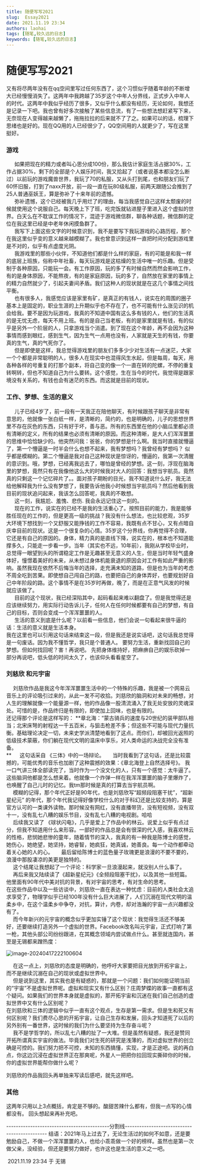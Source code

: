 ```yaml
---
title: 随便写写2021
slug:  Essay2021
date: 2021.11.19 23:34
authors: laohai
tags: [随笔,较久远的日志]
keywords: [随笔,较久远的日志]
---
```

# 随便写写2021

又有将尽两年没有在qq空间里写过任何东西了，这个习惯似乎随着年龄的不断增大已经慢慢消失了。这两年中我跨越了35岁这个中年人分界线，正式步入中年人的时代。这两年中我似乎经历了很多，又似乎什么都没有经历，无论如何，我想还是记录一下吧。我也曾有好多次接触了某些信息流，有了一些想法想赶紧写下来，无奈现在人变得越来越懒了，拖拖拉拉的后来就不了了之。如果可以的话，梳理下思绪也是好的。现在QQ用的人已经很少了，QQ空间用的人就更少了，写在这里挺好。
<!-- truncate -->
###  游戏
&ensp; &ensp; 如果把现在的精力或者叫心思分成100份，那么我估计家庭生活占据30%，工作占据30%，剩下的全部是个人娱乐时间，我又拾起了（或者说基本都没怎么断过）以前玩的游戏魔兽世界，我玩了70的私服，又从头打到尾，也和朋友们玩了60怀旧服，打到了naxx开放，前一段一直在玩80级私服，前两天跟随公会推到了25人普通巫妖王，算是弥补了十来年前的遗憾。<br/>
&ensp; &ensp; 弥补遗憾，这个已经被我几乎用烂了的理由，每当我感觉自己这样太颓废的时候就使用这个说服自己。每天晚上下了班，吃完饭就钻进屋子里进入这个虚拟的世界。白天么在不耽误工作的情况下，混迹于游戏微信群，聊各种话题，微信群的定位在我这里已经是中老年休闲摸鱼群了。<br/>
&ensp; &ensp; 我写下上面这些文字的时候意识到，我不是要写下我玩游戏的心路历程，那个在我这里似乎变的意义越来越模糊了。我也曾意识到这样一直把时间分配到游戏里是不对的，似乎有点虚度光阴。<br/>
&ensp; &ensp; 我游戏里的那些小伙伴，不知道他们都是什么样的家庭，有的可能是和我一样的底层上班族，俗称中年社畜，每天玩游戏是这枯燥的生活中唯一的乐趣。但是受制于各种原因，只能玩一会。有工作原因，玩的多了有时候自然而然会影响工作，有的是身体原因，不能熬夜，有的是家庭原因，玩的多了，自然放在家里的事情上的精力自然就少了，引起夫妻间矛盾。我们这种人的现状就是在这几个事情之间找平衡。<br/>
&ensp; &ensp; 也有很多人，我感觉应该是家里有矿，是真正的有钱人，说实在的周围的圈子基本上是固定的，职业生涯的上升期似乎也不存在了，也不可能有什么涨见识的机会给我。要不是因为玩游戏，我真的不知道中国有这么多有钱的人，他们的生活真的是无忧无虑，每天不用上班。有的是自己当老板，有的是家里就是有钱，有的似乎是另外一个阶层的人，只拿游戏当个消遣。到了现在这个年龄，再不会因为这种事情而感到眼红，感到生气，因为生气一点用也没有，人家就是天生的有钱，你要真的生气，真的气死你了。<br/>
&ensp; &ensp; 但是即使是这样，我总觉得游戏里的朋友们多多少少对生活有一点迷茫，大家一个个都是非常聪明的人，很多人在现实中也混得风生水起，但是每周，每天，用各种各样的号重复的打那个副本，将自己变的像一个一直在转的陀螺，不停的重复转啊转，但也不知道自己为什么要转。这个感觉，生在当今的时代，我觉得是跟家境没有关系的，有钱也会有迷茫的东西。而这就是目前的现状。<br/>

###  工作、梦想、生活的意义
&ensp; &ensp; 儿子已经4岁了，前一段有一天我正在陪他聊天，有时候跟孩子聊天是非常有意思的，他就像一张白纸一样，是清晰的，简约的，也是明确的，儿子的思想世界里不存在灰色的东西，只有好于坏，善与恶。所有的东西里在他的小脑瓜里都必须有清晰的定义，所有的结果也必须有清晰的原因。而这种清晰，是大人们浑浑噩噩的思维中恰恰缺少的。他突然问我：爸爸，你的梦想是什么啊。我当时直接就懵逼了，第一个懵逼是一时半会什么也想不起来，我有梦想吗？我曾经有梦想吗？ 似乎都是模糊的。第二个懵逼是我对自己这种现状是惊讶的，懵逼的，我第一次清醒的意识到。哦，梦想，已经离我远去了，哪怕是曾经的梦想。这一刻，浮现在脑海里的梦想，竟然只有在我像他这么大的时候我对大人的回答：我想当宇航员。竟然真的只剩这一个记忆碎片了。。面对孩子期盼的目光，我不知道说什么好，我无法给他解释我为什么没有梦想了，我要告诉他我小时候想当宇航员吗？然后他看到我目前的现状追问起来，我该怎么回答呢，我真的不敢想。<br/>
&ensp; &ensp; 这一刻，我尴尬、羞愧、悲伤. 我会永远记住这一刻的。<br/>
&ensp; &ensp; 现在的工作，说实在的已经不是我的生活重心了。按照目前的能力，我是能够胜任现在的工作的，但是更高一级的挑战？我没有什么想法，也比较悲观，35岁大环境下想找到一个又舒服又能挣钱的工作不容易，我既有点不甘心，又有点暗自庆幸目前的现状。这是一个很复杂的心情。35岁这个分界线，你再觉得不合理，它还是有自己的原因的。身体，精力真的是直线下降，说实在的，根本也不知道能撑多久，只能走一步看一步。当年（其实也不远，10年前），我刚从学校毕业时，总觉得一眼望到头的所谓稳定工作是无趣甚至无意义的人生，但是当时年轻气盛身体好，憧憬着美好的未来，从未想过身体机能衰退的原因会对工作有如此严重的影响。虽然我现在依然不后悔当年的选择，走充满未知的道路，但是也为当年的考虑不周全吃到苦果。即使想自己闯自己的路，也要把自己的身体弄好，也要规划好自己中年阶段的路。这个事情不是在35岁时再做，晚了，而是在正意气风发的时候就应该做了。<br/>
&ensp; &ensp; 目前的这个现状，我已经深陷其中，起码看起来难以翻盘了。但是我觉得还是应该继续努力，用实际行动告诉儿子，任何人在任何时候都要有自己的梦想，有自己的目标，否则会变成一个浑浑噩噩的人。<br/>
&ensp; &ensp; 生活的意义到底是什么呢？以前看一些信息，他们会说一句看起来很牛逼的话：生活的意义就是生活本身。<br/>
我在这里也可以引用这句话来结束这一段，但是我还是说实话吧，这句话我总觉得是一句废话。因为我不懂哲学，我只是个普通人。
要努力生活，重新找回自己的梦想。但如何找回呢？害！再说吧。
先把身体维持好，把麻痹自己的娱乐砍掉一部分再说吧，低头低的时间太久了，也该仰头看看星空了。


###  刘慈欣 和元宇宙
&ensp; &ensp;刘慈欣作品是我这今年浑浑噩噩生活中的一个特殊的乐趣，我是被一个网易云音乐上的评论吸引过来的，从此一发不可收拾。刘慈欣的脑洞和对未来的畅想，对人生的理解就像一个能量源一样，他的作品像一股清流涌入了我无处安放的灵魂深处。可惜的是，作品终归是有限的，即使加上回味，也是有限的。<br/>
还记得那个评论是这样写的：
**章北海：“蒙古骑兵的速度与20世纪的装甲部队相当；北宋床弩的射程达一千五百米，与狙击枪差不多；但这些不可能与现代力量抗衡。基础理论决定一切，未来史学派清楚地看到了这点。而你们，却被回光返照的低级技术蒙蔽，你们躺在现代文明的温床中享乐，对人类命运的决战完全没有准备。<br/>
**
&ensp; &ensp;这句话采自 《三体》中的一场辩论。
&ensp; &ensp;当时我看到了这句话，还是比较震撼的，可能优秀的音乐也加剧了这种震撼的效果：《章北海登上自然选择号》。
我一口气讲三体全部读完了，当时作为一个没文化的人，只有一个感觉：太牛逼了。这些脑洞他都是怎么想来着。他就像一个炸弹一样在我浑浑噩噩的脑子里爆炸了，也唤醒了自己儿时的记忆。我tm那时候是真的打算去当宇航员啊。<br/>
&ensp; &ensp;模糊的记得，那个年代正好是90年代，也是刘慈欣写“超频段阻塞干扰”，“超新星纪元” 的年代，那个年代我记得好像学校什么的对于科幻还是比较支持的，算是官方认可的一类课外读物。那时候没有网红，没有直播带货，没有短视频，没有双十一，没有乱七八糟的娱乐节目，没有乱七八糟的电视剧。哈哈<br/>
&ensp; &ensp;后续我又读了 《球状闪电》，几乎是爱上了作品中的林云。说爱上似乎有点过分，但我不知道用什么来形容。一部好的作品总是会有很深的代入感，我喜欢林云的性格，悲悯她悲惨的童年，随着情节的深入，我真的有一种我是陈博士的感觉，她伤心，她绝望，她坚持，她睿智，她疯狂，她真诚，她善良。每一个动作都牵动着关心她的人的心。
&ensp; &ensp;最后留给陈博士的蓝色量子玫瑰更是浪漫的不要不要的，浪漫中那股凄凉的美更是独特的。<br/>
&ensp; &ensp;这个结尾让我想起了一个评论：科学家一旦浪漫起来，就没别人什么事了。<br/>
&ensp; &ensp;再后来我又陆续读了《超新星纪元》《全频段阻塞干扰》，以及其他一些短篇。他里面有90年代中美对抗的背景，有对宇宙的思考，有对生命的思考。<br/>
在这些作品中以及一些访谈中，刘慈欣一直在表达一种忧虑：目前的人类社会太追求享受了，物理学似乎已经100年没有什么巨大进展了，人们沉溺在现代文明的温柔乡中，在这个温柔乡中争夺，对抗，算计，内卷，却对浩瀚的宇宙一点兴趣都没有了。<br/>
&ensp; &ensp;而今年新兴的元宇宙的概念似乎更加实锤了这个现状：我觉得生活还不够美好，还要继续打造另外一个虚拟的世界。Facebook改名叫元宇宙，正式打响了第一枪，其他头部公司纷纷跟进，在其概念领域内尝试做点什么。甚至就连国内，甚至是无锡都来蹭热度：

![image-20240417222100604](https://fastly.jsdelivr.net/gh/haihhhhh/myresource@master/img/202404172221003.png)

&ensp; &ensp;在这一点上，刘慈欣的态度是明确的，他呼吁大家要把目光放到开拓宇宙上，而不是继续沉溺在自己的现状或虚拟世界中。<br/>
&ensp; &ensp;但是说到这里，其实我也是有疑惑的，那就是一个问题：我们如何能证明当前的“宇宙”不是虚拟世界呢。虚拟和现实又有什么区别？庄周梦蝶的故事一直都有这个疑问。如果我们的世界本身就是虚拟的，那开拓宇宙和沉迷在我们自己创造的虚拟世界中又有什么区别呢？<br/>
在刘慈欣和三体的逻辑中似乎一直有这个观点，生存是第一需求。但是生和死又有何区别呢？我们费尽心思的开拓宇宙，让自己生存和发展，回头才知道死了以后的另外别有一番世界，这时候的我们为什么要坚持为生存奋斗呢？<br/>
&ensp; &ensp;我不是学哲学的，所以乱七八糟的扯了一大堆。但是虽然有疑惑，我还是赞同开拓所谓真实宇宙的做法。毕竟我们对生死的研究是浅薄的，而对虚拟世界的创立确是可控的。我们努力把不可控，未知的东西搞懂，实现，才是正途吧。说的再白点，你这边沉浸在虚拟世界正在那爽呢，外星人一把把你拉回现实撕碎你的时候，你的虚拟世界能帮你做什么呢？<br/>

刘慈欣的作品我回头再单独来写读后感吧，就先这样吧。<br/>

### 其他
这两年只用以上3点概括，肯定是不够的。酸甜苦辣什么都有，但我一点写的心情都没有。
回头想起来再补充吧。

-------------------------------------------分割线---------------------------------------------
结语：2021年马上过去了，无论生活过的如何不如意，还是要勉励自己，不做一个浑浑噩噩的人，也给小乖乖做一个好的榜样。虽然也是第一次做父亲，没经验，但还是要努力做好，也许这也是生活的意义之一吧。


​                                                                           																																	2021.11.19 23:34 于 无锡